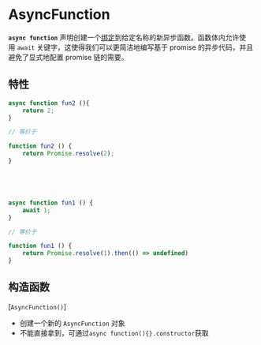 # AsyncFunction
**`async function`** 声明创建一个[绑定](https://developer.mozilla.org/zh-CN/docs/Glossary/Binding)到给定名称的新异步函数。函数体内允许使用 `await` 关键字，这使得我们可以更简洁地编写基于 promise 的异步代码，并且避免了显式地配置 promise 链的需要。

## 特性
```javascript
async function fun2 (){
	return 2;
}

// 等价于

function fun2 () {
	return Promise.resolve(2);
}





async function fun1 () {
	await 1;
}

// 等价于

function fun1 () {
	return Promise.resolve(1).then(() => undefined)
}

```

## 构造函数

[`AsyncFunction()`]
- 创建一个新的 `AsyncFunction` 对象
- 不能直接拿到，可通过`async function(){}.constructor`获取
